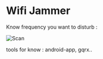 # Wifi Jammer

Know frequency you want to disturb :

![Scan](https://github.com/HamzhaF/Hack_RF/blob/main/wifi-jammer/2.4-wifi-channel.jpg)


tools for know : android-app, gqrx..